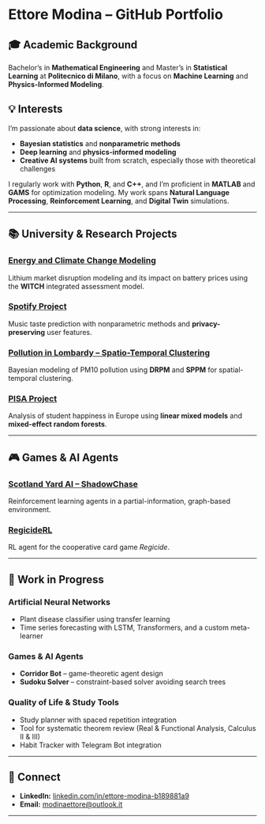 # Ettore Modina – GitHub Portfolio

## 🎓 Academic Background

Bachelor’s in **Mathematical Engineering** and Master’s in **Statistical Learning** at **Politecnico di Milano**, with a focus on **Machine Learning** and **Physics-Informed Modeling**.

## 💡 Interests

I’m passionate about **data science**, with strong interests in:

* **Bayesian statistics** and **nonparametric methods**
* **Deep learning** and **physics-informed modeling**
* **Creative AI systems** built from scratch, especially those with theoretical challenges

I regularly work with **Python**, **R**, and **C++**, and I’m proficient in **MATLAB** and **GAMS** for optimization modeling.
My work spans **Natural Language Processing**, **Reinforcement Learning**, and **Digital Twin** simulations.

---

## 📚 University & Research Projects

### [Energy and Climate Change Modeling](https://github.com/ettoremodina/ECC-Project2.git)

Lithium market disruption modeling and its impact on battery prices using the **WITCH** integrated assessment model.

### [Spotify Project](https://github.com/ettoremodina/Spotify-Project.git)

Music taste prediction with nonparametric methods and **privacy-preserving** user features.

### [Pollution in Lombardy – Spatio-Temporal Clustering](https://github.com/federicomor/progetto-bayesian.git)

Bayesian modeling of PM10 pollution using **DRPM** and **SPPM** for spatial-temporal clustering.

### [PISA Project](https://github.com/federicomor/progetto-applied.git)

Analysis of student happiness in Europe using **linear mixed models** and **mixed-effect random forests**.

---

## 🎮 Games & AI Agents

### [Scotland Yard AI – ShadowChase](https://github.com/ettoremodina/ShadowChase)

Reinforcement learning agents in a partial-information, graph-based environment.

### [RegicideRL](https://github.com/ettoremodina/RegicideRL)

RL agent for the cooperative card game *Regicide*.

---

## 🚧 Work in Progress

### Artificial Neural Networks

* Plant disease classifier using transfer learning
* Time series forecasting with LSTM, Transformers, and a custom meta-learner

### Games & AI Agents

* **Corridor Bot** – game-theoretic agent design
* **Sudoku Solver** – constraint-based solver avoiding search trees

### Quality of Life & Study Tools

* Study planner with spaced repetition integration
* Tool for systematic theorem review (Real & Functional Analysis, Calculus II & III)
* Habit Tracker with Telegram Bot integration

---

## 🔗 Connect

* **LinkedIn:** [linkedin.com/in/ettore-modina-b189881a9](https://www.linkedin.com/in/ettore-modina-b189881a9)
* **Email:** [modinaettore@outlook.it](mailto:modinaettore@outlook.it)

---
